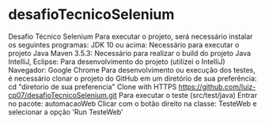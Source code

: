 # desafioTecnicoSelenium

Desafio Técnico Selenium
Para executar o projeto, será necessário instalar os seguintes programas:
JDK 10 ou acima: Necessário para executar o projeto Java
Maven 3.5.3: Necessário para realizar o build do projeto Java
IntelliJ, Eclipse: Para desenvolvimento do projeto (utilizei o IntelliJ)
Navegador: Google Chrome
Para desenvolvimento ou execução dos testes, é necessário clonar o projeto do GitHub em um diretório de sua preferência:
cd "diretorio de sua preferencia"
Clone with HTTPS
https://github.com/luiz-cp07/desafioTecnicoSelenium.git
Para executar o teste (src/test/java)
Entrar no pacote: automacaoWeb
Clicar com o botão direito na classe: TesteWeb e selecionar a opção 'Run TesteWeb'
